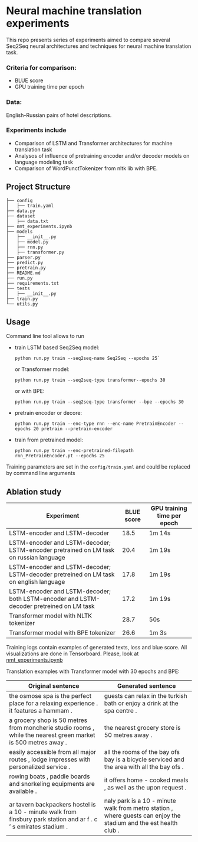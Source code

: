 # Neural machine translation experiments

This repo presents series of experiments aimed to compare several Seq2Seq neural architectures and techniques for neural machine translation task.

### Criteria for comparison:
- BLUE score
- GPU training time per epoch

### Data:
English-Russian pairs of hotel descriptions.

### Experiments include
 - Comparison of LSTM and Transformer architectures for machine translation task
 - Analysos of influence of pretraining encoder and/or decoder models on language modeling task
 - Comparison of WordPunctTokenizer from nltk lib with BPE.


## Project Structure

```
├── config
│   ├── train.yaml
├── data.py
├── dataset
│   ├── data.txt
├── nmt_experiments.ipynb
├── models
│   ├── __init__.py
│   ├── model.py
│   ├── rnn.py
│   ├── transformer.py
├── parser.py
├── predict.py
├── pretrain.py
├── README.md
├── run.py
├── requirements.txt
├── tests
│   ├── __init__.py
├── train.py
└── utils.py
```


## Usage

Command line tool allows to run
- train LSTM based Seq2Seq model:
    ```
    python run.py train --seq2seq-name Seq2Seq --epochs 25`
    ```
    or Transformer model:
    ```
    python run.py train --seq2seq-type transformer--epochs 30
    ```
    or with BPE:
    ```
    python run.py train --seq2seq-type transformer --bpe --epochs 30
    ```

- pretrain encoder or decore:
    ```
    python run.py train --enc-type rnn --enc-name PretrainEncoder --epochs 20 pretrain --pretrain-encoder
    ```
- train from pretrained model:
    ```
    python run.py train --enc-pretrained-filepath rnn_PretrainEncoder.pt --epochs 25
    ```


Training parameters are set in the `config/train.yaml` and could be replaced by command line arguments


## Ablation study
Experiment | BLUE score | GPU training time per epoch 
--- |------------| --- 
LSTM-encoder and LSTM-decoder | 18.5       | 1m 14s
LSTM-encoder and LSTM-decoder; LSTM-encoder pretrained on LM task on russian language | 20.4       | 1m 19s 
LSTM-encoder and LSTM-decoder; LSTM-decoder pretreined on LM task on english language | 17.8       |  1m 19s
LSTM-encoder and LSTM-decoder; both LSTM-encoder and LSTM-decoder pretreined on LM task| 17.2       |  1m 19s
Transformer model with NLTK tokenizer| 28.7       | 50s  
Transformer model with BPE tokenizer| 26.6       | 1m 3s 


Training logs contain examples of generated texts, loss and blue score.
All visualizations are done in Tensorboard.
Please, look at [nmt_experiments.ipynb](https://github.com/ermakovvova/nmt_experiments/blob/master/nmt_experiments.ipynb)



Translation examples with Transformer model with 30 epochs and BPE:

Original sentence | Generated sentence 
--- |------------
the osmose spa is the perfect place for a relaxing experience . it features a hammam . | guests can relax in the turkish bath or enjoy a drink at the spa centre .
a grocery shop is 50 metres from moncherie studio rooms , while the nearest green market is 500 metres away . | the nearest grocery store is 50 metres away .
easily accessible from all major routes , lodge impresses with personalized service . | all the rooms of the bay ofs bay is a bicycle serviced and the area with all the bay ofs .
rowing boats , paddle boards and snorkeling equipments are available . | it offers home - cooked meals , as well as the upon request .
ar tavern backpackers hostel is a 10 - minute walk from finsbury park station and ar f . c ’ s emirates stadium . | naly park is a 10 - minute walk from metro station , where guests can enjoy the stadium and the est health club .

